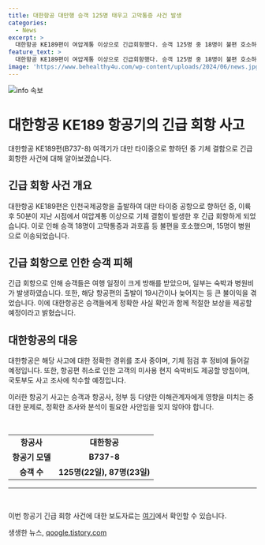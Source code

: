```yaml
---
title: 대한항공 대만행 승객 125명 태우고 고막통증 사건 발생
categories:
  - News
excerpt: >
  대한항공 KE189편이 여압계통 이상으로 긴급회항했다. 승객 125명 중 18명이 불편 호소하며 병원 이송됐고, 일부는 여행 일정을 취소했다. 출발 시간은 19시간 늦추고, 정비 후 재이륙했다. 대한항공은 불편을 최소화하기 위해 노력 중이며, 국토부도 조사에 착수했다. #대한항공회항
feature_text: >
  대한항공 KE189편이 여압계통 이상으로 긴급회항했다. 승객 125명 중 18명이 불편 호소하며 병원 이송됐고, 일부는 여행 일정을 취소했다. 출발 시간은 19시간 늦추고, 정비 후 재이륙했다. 대한항공은 불편을 최소화하기 위해 노력 중이며, 국토부도 조사에 착수했다. #대한항공회항
image: 'https://www.behealthy4u.com/wp-content/uploads/2024/06/news.jpg'
---
```


<p><img src="https://www.behealthy4u.com/wp-content/uploads/2024/06/news.jpg" alt="info 속보" /></p>

<h1>대한항공 KE189 항공기의 긴급 회항 사고</h1>

<p>대한항공 KE189편(B737-8) 여객기가 대만 타이중으로 향하던 중 기체 결함으로 긴급 회항한 사건에 대해 알아보겠습니다.</p>

<h2>긴급 회항 사건 개요</h2>

<p data-ke-size="size16">대한항공 KE189편은 인천국제공항을 출발하여 대만 타이중 공항으로 향하던 중, 이륙 후 50분이 지난 시점에서 여압계통 이상으로 기체 결함이 발생한 후 긴급 회항하게 되었습니다. 이로 인해 승객 18명이 고막통증과 과호흡 등 불편을 호소했으며, 15명이 병원으로 이송되었습니다.</p>

<h2>긴급 회항으로 인한 승객 피해</h2>

<p data-ke-size="size16">긴급 회항으로 인해 승객들은 여행 일정이 크게 방해를 받았으며, 일부는 숙박과 병원비가 발생하였습니다. 또한, 해당 항공편의 출발이 19시간이나 늦어지는 등 큰 불이익을 겪었습니다. 이에 대한항공은 승객들에게 정확한 사실 확인과 함께 적절한 보상을 제공할 예정이라고 밝혔습니다.</p>

<h2>대한항공의 대응</h2>

<p data-ke-size="size16">대한항공은 해당 사고에 대한 정확한 경위를 조사 중이며, 기체 점검 후 정비에 들어갈 예정입니다. 또한, 항공편 취소로 인한 고객의 미사용 현지 숙박비도 제공할 방침이며, 국토부도 사고 조사에 착수할 예정입니다.</p>

<p>이러한 항공기 사고는 승객과 항공사, 정부 등 다양한 이해관계자에게 영향을 미치는 중대한 문제로, 정확한 조사와 분석이 필요한 사안임을 잊지 않아야 합니다.</p>

<p data-ke-size="size16">&nbsp;</p>

<table>
  <tr>
    <td style="text-align: center; height: 17px;"><b>항공사</b></td>
    <td style="text-align: center; height: 17px;"><b>대한항공</b></td>
  </tr>
  <tr>
    <td style="text-align: center; height: 17px;"><b>항공기 모델</b></td>
    <td style="text-align: center; height: 17px;"><b>B737-8</b></td>
  </tr>
  <tr>
    <td style="text-align: center; height: 17px;"><b>승객 수</b></td>
    <td style="text-align: center; height: 17px;"><b>125명(22일), 87명(23일)</b></td>
  </tr>
</table>

<hr>

<p data-ke-size="size16">&nbsp;</p>

<p>이번 항공기 긴급 회항 사건에 대한 보도자료는 <a href="https://www.yna.co.kr/view/AKR20211123061000061?input=1195m" target="_blank" rel="nofollow">여기</a>에서 확인할 수 있습니다.</p>
생생한 뉴스, <a href="https://qoogle.tistory.com" rel="dofollow">qoogle.tistory.com</a>


